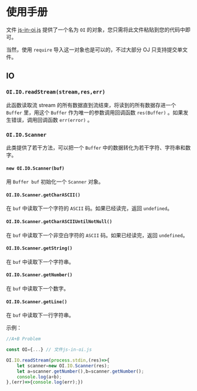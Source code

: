 # 使用手册

文件 [js-in-oi.js](js-in-oi.js) 提供了一个名为 `OI` 的对象，您只需将此文件粘贴到您的代码中即可。

当然，使用 `require` 导入这一对象也是可以的，不过大部分 OJ 只支持提交单文件。

## IO

### `OI.IO.readStream(stream,res,err)`

此函数读取流 stream 的所有数据直到流结束，将读到的所有数据存进一个 `Buffer` 里，用这个 `Buffer` 作为唯一的参数调用回调函数 `res(Buffer)` 。如果发生错误，调用回调函数 `err(error)` 。

### `OI.IO.Scanner`

此类提供了若干方法，可以把一个 `Buffer` 中的数据转化为若干字符、字符串和数字。

#### `new OI.IO.Scanner(buf)`

用 `Buffer buf` 初始化一个 `Scanner` 对象。

#### `OI.IO.Scanner.getCharASCII()`

在 `buf` 中读取下一个字符的 `ASCII` 码。如果已经读完，返回 `undefined`。

#### `OI.IO.Scanner.getCharASCIIUntilNotNull()`

在 `buf` 中读取下一个非空白字符的 `ASCII` 码。如果已经读完，返回 `undefined`。

#### `OI.IO.Scanner.getString()`

在 `buf` 中读取下一个字符串。

#### `OI.IO.Scanner.getNumber()`

在 `buf` 中读取下一个数字。

#### `OI.IO.Scanner.getLine()`

在 `buf` 中读取下一行字符串。

示例：

```javascript
//A+B Problem

const OI={...} // 文件js-in-oi.js

OI.IO.readStream(process.stdin,(res)=>{
    let scanner=new OI.IO.Scanner(res);
    let a=scanner.getNumber(),b=scanner.getNumber();
    console.log(a+b);
},(err)=>{console.log(err);})
```